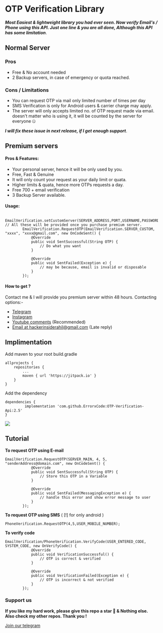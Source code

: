 # **OTP Verification Library**

***Most Easiest & lightweight library you had ever seen. Now verify Email's / Phone using this API. Just one line & you are all done, Although this API has some limitation***. 

## Normal Server
### Pros
- Free & No account needed
- 2 Backup servers, in case of emergency or quota reached.

### Cons / Limitations 
- You can request OTP via mail only limited number of times per day
- SMS Verification is only for Android users & carrier charge may apply.
- The server will only accepts limited no. of OTP request made via email. doesn't matter who is using it, it will be counted by the server for everyone 🤐

***I will fix these issue in next release, if I get enough support***.

## Premium servers
#### Pros & Features:
- Your personal server, hence it will be only used by you.
- Free, Fast & Genuine
- It will only count your request as your daily limit or quata.
- Higher limits & quata, hence more OTPs requests a day.
- Free 700 + email verification
- 3 Backup Server available.

#### Usage:
```
        EmailVerification.setCustomServer(SERVER_ADDRESS,PORT,USERNAME,PASSWORD); // All these will be provided once you purchase premium server.
        EmailVerification.RequestOTP(EmailVerification.SERVER_CUSTOM, "xxxx", "xxxx@gmail.com", new OnCodeSent() {
            @Override
            public void SentSuccessful(String OTP) {
                // Do what you want
            }

            @Override
            public void SentFailed(Exception e) {
                // may be because, email is invalid or disposable
            }
        });

```
#### How to get ?
Contact me & I will provide you premium server within 48 hours. Contacting options:-
- [Telegram ](http://t.me/ErrorxCode)
- [Instagram](https://www.instagram.com/x__coder__x/)
- [Youtube comments](https://youtu.be/hO7CE1Q0AI0) (Recommended)
- [Email at hackerinsiderahil@gmail.com](https://mail.google.com/mail/u/0/?tab=rm&ogbl#inbox?compose=GTvVlcSHxjTVLBKvrdShskXbmtQkKVHsBRwnjlvJDRTmRkcZCZKnQBhMQQpNGtbqrXlDxJGrtrPML) (Late reply)

## Implimentation
Add maven to your root build.gradle
```
allprojects {
	repositories {
		...
		maven { url 'https://jitpack.io' }
	}
}
```
Add the dependency
```
dependencies {
	     implementation 'com.github.ErrorxCode:OTP-Verification-Api:2.5'
}
```
[![](https://jitpack.io/v/ErrorxCode/OTP-Verification-Api.svg)](https://jitpack.io/#ErrorxCode/OTP-Verification-Api)

## Tutorial
**To request OTP using E-mail**

```
EmailVerification.RequestOTP(SERVER_MAIN, 4, 5, "senderAddress@domain.com", new OnCodeSent() {
            @Override
            public void SentSuccessful(String OTP) {
                // Store this OTP in a Variable
            }

            @Override
            public void SentFailed(MessagingException e) {
                // handle this error and show error message to user
            }
        });
```

**To request OTP using SMS** ( [!] for only android )

```
PhoneVerification.RequestOTP(4,5,USER_MOBILE_NUMBER);
```
**To verify code**
```
EmailVerification/PhoneVerification.VerifyCode(USER_ENTERED_CODE, SYSTEM_CODE, new OnVerifyCode() {
            @Override
            public void VerificationSuccessful() {
                // OTP is correct & verified
            }

            @Override
            public void VerificationFailed(Exception e) {
                // OTP is incorrect & not verified
            }
        });
```

### Support us
**If you like my hard work, please give this repo a star 🌟 & Nothing else.**
**Also check my other repos. Thank you !**


[Join our telegram ](http://t.me/TeamDestroyerss)
